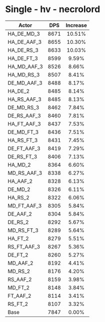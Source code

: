 # Single - hv - necrolord
| Actor | DPS | Increase |
|---|:---:|:---:|
|HA_DE_MD_3|8671|10.51%|
|HA_DE_AAF_3|8655|10.30%|
|HA_DE_RS_3|8633|10.03%|
|HA_DE_FT_3|8599|9.59%|
|HA_MD_AAF_3|8526|8.66%|
|HA_MD_RS_3|8507|8.41%|
|DE_MD_AAF_3|8488|8.17%|
|HA_DE_2|8485|8.14%|
|HA_RS_AAF_3|8485|8.13%|
|DE_MD_RS_3|8462|7.84%|
|DE_RS_AAF_3|8460|7.81%|
|HA_FT_AAF_3|8437|7.53%|
|DE_MD_FT_3|8436|7.51%|
|HA_RS_FT_3|8431|7.45%|
|DE_FT_AAF_3|8419|7.29%|
|DE_RS_FT_3|8406|7.13%|
|HA_MD_2|8364|6.60%|
|MD_RS_AAF_3|8338|6.27%|
|HA_AAF_2|8328|6.13%|
|DE_MD_2|8326|6.11%|
|HA_RS_2|8322|6.06%|
|MD_FT_AAF_3|8305|5.84%|
|DE_AAF_2|8304|5.84%|
|DE_RS_2|8292|5.67%|
|MD_RS_FT_3|8289|5.64%|
|HA_FT_2|8279|5.51%|
|RS_FT_AAF_3|8267|5.36%|
|DE_FT_2|8260|5.27%|
|MD_AAF_2|8192|4.41%|
|MD_RS_2|8176|4.20%|
|RS_AAF_2|8159|3.98%|
|MD_FT_2|8148|3.84%|
|FT_AAF_2|8114|3.41%|
|RS_FT_2|8107|3.32%|
|Base|7847|0.00%|
